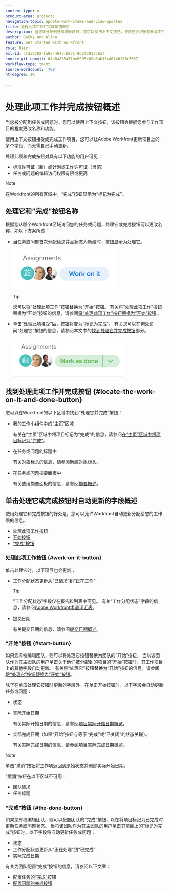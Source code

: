 ```yaml
---
content-type: o
product-area: projects
navigation-topic: update-work-items-and-view-updates
title: 处理此项工作并完成按钮概述
description: 当您被分配到任务或问题时，您可以使用上下文按钮，该按钮会根据您参与工作项目的程度更改名称和功能。
author: Becky and Alina
feature: Get Started with Workfront
role: User
exl-id: cfda6702-1a9a-4645-b031-8b2f201ac0af
source-git-commit: 64b8a835a57be8995c82a0ab15c40f46170c7067
workflow-type: tm+mt
source-wordcount: '768'
ht-degree: 1%

---
```


# 处理此项工作并完成按钮概述

当您被分配到任务或问题时，您可以使用上下文按钮，该按钮会根据您参与工作项目的程度更改名称和功能。

使用上下文按钮接受或完成工作项目，您可以让Adobe Workfront更新项目上的多个字段，而无需自己手动更新。

处理此项和完成按钮对具有以下功能的用户可见：

* 标准许可证（新）或计划或工作许可证（当前）
* 任务或问题的编辑访问权限有限或更高

>[!NOTE]
>
>在Workfront的所有区域中，“完成”按钮显示为“标记为完成”。

## 处理它和“完成”按钮名称

根据您从哪个Workfront区域访问您的任务或问题，处理它或完成按钮可以更改名称，如以下方案所述：

* 当任务或问题首次分配给您并且状态为新建时，按钮显示为处理它。

  ![](assets/nwe-work-on-it-button.png)

  >[!TIP]
  >
  >您可以将“处理此项工作”按钮替换为“开始”按钮。 有关将“处理此项工作”按钮替换为“开始”按钮的信息，请参阅[将“处理此项工作”按钮替换为“开始”按钮](../../people-teams-and-groups/create-and-manage-teams/work-on-it-button-to-start-button.md) 。

* 单击“处理此项接受”后，按钮将变为“标记为完成”。 有关您可以在何处访问“处理它”按钮的信息，请参阅本文中的[找到处理它并完成按钮](#locate-the-work-on-it-and-done-button)部分。

  ![](assets/nwe-mark-as-done-button-350x122.png)


<!--If you are not the only one assigned to the task or issue and you are accessing your work item from the My Work widget in the Home area, the button changes to Done with my part.

  ![](assets/home-left-done-with-my-part-button-350x184.png)-->

## 找到处理此项工作并完成按钮 {#locate-the-work-on-it-and-done-button}

您可以在Workfront的以下区域中找到“处理它并完成”按钮：

* 我的工作小组件中的“主页”区域

  有关在“主页”区域中将项目标记为“完成”的信息，请参阅[在“主页”区域中将项目标记为“完成”](../../workfront-basics/using-home/using-the-home-area/mark-item-done-in-home.md)。

* 在任务或问题的标题中

  有关对象标头的信息，请参阅[新建对象标头](../../workfront-basics/the-new-workfront-experience/new-object-headers.md)。

* 在任务或问题摘要面板中

  有关使用摘要面板的信息，请参阅[摘要概述](../../workfront-basics/the-new-workfront-experience/summary-overview.md)。

## 单击处理它或完成按钮时自动更新的字段概述

使用处理它和完成按钮的好处是，您可以允许Workfront自动更新分配给您的工作项的信息。

* [处理此项工作按钮](#work-on-it-button)
* [开始按钮](#start-button)
* [“完成”按钮](#the-done-button)

### 处理此项工作按钮 {#work-on-it-button}

单击处理它时，以下项目也会更新：

* 工作分配状态更新从“已请求”到“正在工作”

  >[!TIP]
  >
  >“工作分配状态”字段仅在报告和列表中可见。 有关“工作分配状态”字段的信息，请参阅[Adobe Workfront术语词汇表](../../workfront-basics/navigate-workfront/workfront-navigation/workfront-terminology-glossary.md)。

* 提交日期

  有关提交日期的信息，请参阅[提交日期概述](../../manage-work/projects/updating-work-in-a-project/overview-of-commit-dates.md)。

### “开始”按钮 {#start-button}

如果您有权编辑团队，则可以将处理它按钮替换为团队的“开始”按钮。 当以该团队作为其主团队的用户单击关于他们被分配到的项目的“开始”按钮时，其工作项目上的其他字段自动更新。 有关将“处理它”按钮替换为“开始”按钮的信息，请参阅[将“处理它”按钮替换为“开始”按钮](../../people-teams-and-groups/create-and-manage-teams/work-on-it-button-to-start-button.md)。

除了在单击处理它按钮时更新的字段外，在单击开始按钮时，以下字段会自动更新任务或问题：

* 状态
* 实际开始日期

  有关实际开始日期的信息，请参阅[项目实际开始日期概览](../../manage-work/projects/planning-a-project/project-actual-start-date.md)。

* 实际完成日期（如果“开始”按钮与等于“完成”或“已关闭”的状态关联）。

  有关实际完成日期的信息，请参阅[项目实际完成日期概览](../../manage-work/projects/planning-a-project/project-actual-completion-date.md)。

>[!NOTE]
>
>单击“撤消”按钮将工作项返回到原始状态并删除实际开始日期。
>
>“撤消”按钮在以下区域不可用：
>
>* 团队请求
>* 任务标题
>

### “完成”按钮 {#the-done-button}

如果您有权编辑团队，则可以配置团队的“完成”按钮，以在将项目标记为已完成时更新任务或问题状态。 当将该团队作为其主团队的用户单击其项目上的“标记为完成”按钮时，以下字段将自动更新任务或问题：

* 状态
* 工作分配状态更新从“正在处理”到“已完成”
* 实际完成日期

有关为团队配置“完成”按钮的信息，请参阅以下文章：

* [配置任务的“完成”按钮](../../people-teams-and-groups/create-and-manage-teams/configure-the-done-button-for-tasks.md)
* [配置问题的完成按钮](../../people-teams-and-groups/create-and-manage-teams/configure-the-done-button-for-issues.md)
